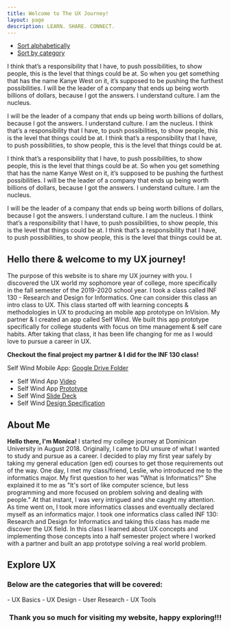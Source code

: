 ```yaml
---
title: Welcome to The UX Journey!
layout: page
description: LEARN. SHARE. CONNECT.
---
```

<div class="card card-nav-tabs card-plain">
  <div class="card-header card-header-danger">
    <!-- colors: "header-primary", "header-info", "header-success", "header-warning", "header-danger" -->
    <div class="nav-tabs-navigation">
      <div class="nav-tabs-wrapper">
        <ul class="nav nav-tabs" data-tabs="tabs">
          <li class="nav-item">
            <a class="nav-link active show" href="#alpha" data-toggle="tab">Sort alphabetically<div class="ripple-container"></div></a>
          </li>
          <li class="nav-item">
            <a class="nav-link" href="#category" data-toggle="tab">Sort by category<div class="ripple-container"></div></a>
        </ul>
      </div>
    </div>
  </div>
  <div class="card-body ">
    <div class="tab-content text-center">
      <div class="tab-pane active show" id="alpha">
        <p>I think that’s a responsibility that I have, to push possibilities, to show people, this is the level that things could be at. So when you get something that has the name Kanye West on it, it’s supposed to be pushing the furthest possibilities. I will be the leader of a company that ends up being worth billions of dollars, because I got the answers. I understand culture. I am the nucleus.</p>
      </div>
      <div class="tab-pane" id="category">
        <p> I will be the leader of a company that ends up being worth billions of dollars, because I got the answers. I understand culture. I am the nucleus. I think that’s a responsibility that I have, to push possibilities, to show people, this is the level that things could be at. I think that’s a responsibility that I have, to push possibilities, to show people, this is the level that things could be at. </p>
      </div>
    </div>
  </div>
</div>
<div class="card-body ">
  <div class="tab-content text-center">
    <div class="tab-pane active show" id="alpha">
      <p>I think that’s a responsibility that I have, to push possibilities, to show people, this is the level that things could be at. So when you get something that has the name Kanye West on it, it’s supposed to be pushing the furthest possibilities. I will be the leader of a company that ends up being worth billions of dollars, because I got the answers. I understand culture. I am the nucleus.</p>
    </div>
    <div class="tab-pane" id="category">
      <p> I will be the leader of a company that ends up being worth billions of dollars, because I got the answers. I understand culture. I am the nucleus. I think that’s a responsibility that I have, to push possibilities, to show people, this is the level that things could be at. I think that’s a responsibility that I have, to push possibilities, to show people, this is the level that things could be at. </p>
    </div>
  </div>
</div>


## **Hello there & welcome to my UX journey!**

The purpose of this website is to share my UX journey with you. I discovered the UX world my sophomore year of college, more specifically in the fall semester of the 2019-2020 school year. I took a class called INF 130 - Research and Design for Informatics. One can consider this class an intro class to UX. This class started off with learning concepts & methodologies in UX to producing an mobile app prototype on InVision. My partner & I created an app called Self Wind. We built this app prototype specifically for college students with focus on time management & self care habits. After taking that class, it has been life changing for me as I would love to pursue a career in UX.

**Checkout the final project my partner & I did for the INF 130 class!**

Self Wind Mobile App: [Google Drive Folder](https://drive.google.com/drive/folders/1KDjBvgNL-90V-HWfQKFecQ_WxXeZktib?usp=sharing)
- Self Wind App [Video](https://www.youtube.com/watch?v=DKGHDoKX1iw&t=1s)
- Self Wind App [Prototype](https://projects.invisionapp.com/prototype/ck37tw6d6003qel01e3sxl391/play)
- Self Wind [Slide Deck](https://drive.google.com/file/d/1ckfrvSx-cHvsaztGnpVGXufCcoqpmLYt/view?usp=sharing)
- Self Wind [Design Specification](https://drive.google.com/file/d/1iNyZE5q3RhSJxcDvp8n3dlMNscotHS5S/view?usp=sharing)

## **About Me**
**Hello there, I'm Monica!** I started my college journey at Dominican University in August 2018. Originally, I came to DU unsure of what I wanted to study and pursue as a career. I decided to play my first year safely by taking my general education (gen ed) courses to get those requirements out of the way. One day, I met my class/friend, Leslie, who introduced me to the informatics major. My first question to her was "What is Informatics?" She explained it to me as "It's sort of like computer science, but less programming and more focused on problem solving and dealing with people." At that instant, I was very intrigued and she caught my attention. As time went on, I took more informatics classes and eventually declared myself as an informatics major. I took one informatics class called INF 130: Research and Design for Informatics and taking this class has made me discover the UX field. In this class I learned about UX concepts and implementing those concepts into a half semester project where I worked with a partner and built an app prototype solving a real world problem.

## **Explore UX**
<h3>Below are the categories that will be covered:</h3>
- UX Basics
- UX Design
- User Research
- UX Tools

### **<center>Thank you so much for visiting my website, happy exploring!!!</center>**

